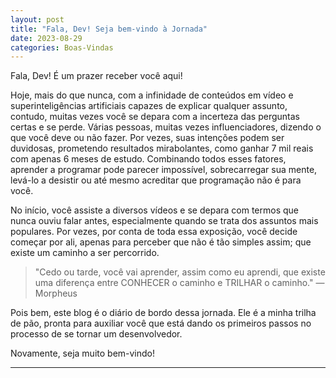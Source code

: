 ```yaml
---
layout: post
title: "Fala, Dev! Seja bem-vindo à Jornada"
date: 2023-08-29
categories: Boas-Vindas
---
```

Fala, Dev! É um prazer receber você aqui!

Hoje, mais do que nunca, com a infinidade de conteúdos em vídeo e superinteligências artificiais capazes de explicar qualquer assunto, contudo, muitas vezes você se depara com a incerteza das perguntas certas e se perde. Várias pessoas, muitas vezes influenciadores, dizendo o que você deve ou não fazer. Por vezes, suas intenções podem ser duvidosas, prometendo resultados mirabolantes, como ganhar 7 mil reais com apenas 6 meses de estudo. Combinando todos esses fatores, aprender a programar pode parecer impossível, sobrecarregar sua mente, levá-lo a desistir ou até mesmo acreditar que programação não é para você.

No início, você assiste a diversos vídeos e se depara com termos que nunca ouviu falar antes, especialmente quando se trata dos assuntos mais populares. Por vezes, por conta de toda essa exposição, você decide começar por ali, apenas para perceber que não é tão simples assim; que existe um caminho a ser percorrido.

> "Cedo ou tarde, você vai aprender, assim como eu aprendi, que existe uma diferença entre CONHECER o caminho e TRILHAR o caminho."
> ― Morpheus

Pois bem, este blog é o diário de bordo dessa jornada. Ele é a minha trilha de pão, pronta para auxiliar você que está dando os primeiros passos no processo de se tornar um desenvolvedor.

Novamente, seja muito bem-vindo!

---
